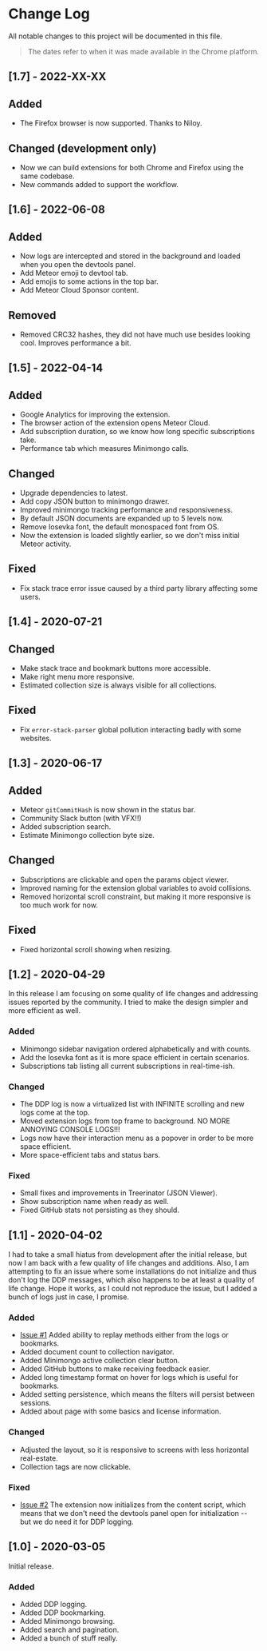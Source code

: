 # Change Log

All notable changes to this project will be documented in this file.

> The dates refer to when it was made available in the Chrome platform.

## [1.7] - 2022-XX-XX

## Added

- The Firefox browser is now supported. Thanks to Niloy.

## Changed (development only)

- Now we can build extensions for both Chrome and Firefox using the same codebase.
- New commands added to support the workflow.

## [1.6] - 2022-06-08

## Added

- Now logs are intercepted and stored in the background and loaded when you open the devtools panel.
- Add Meteor emoji to devtool tab.
- Add emojis to some actions in the top bar.
- Add Meteor Cloud Sponsor content.

## Removed

- Removed CRC32 hashes, they did not have much use besides looking cool. Improves performance a bit.

## [1.5] - 2022-04-14

## Added

- Google Analytics for improving the extension.
- The browser action of the extension opens Meteor Cloud.
- Add subscription duration, so we know how long specific subscriptions take.
- Performance tab which measures Minimongo calls.

## Changed

- Upgrade dependencies to latest.
- Add copy JSON button to minimongo drawer.
- Improved minimongo tracking performance and responsiveness.
- By default JSON documents are expanded up to 5 levels now.
- Remove Iosevka font, the default monospaced font from OS.
- Now the extension is loaded slightly earlier, so we don't miss initial Meteor activity.

## Fixed

- Fix stack trace error issue caused by a third party library affecting some users.

## [1.4] - 2020-07-21

## Changed

- Make stack trace and bookmark buttons more accessible.
- Make right menu more responsive.
- Estimated collection size is always visible for all collections.

## Fixed

- Fix `error-stack-parser` global pollution interacting badly with some websites.

## [1.3] - 2020-06-17

## Added

- Meteor `gitCommitHash` is now shown in the status bar.
- Community Slack button (with VFX!!)
- Added subscription search.
- Estimate Minimongo collection byte size.

## Changed

- Subscriptions are clickable and open the params object viewer.
- Improved naming for the extension global variables to avoid collisions.
- Removed horizontal scroll constraint, but making it more responsive is too much work for now.

## Fixed

- Fixed horizontal scroll showing when resizing.

## [1.2] - 2020-04-29

In this release I am focusing on some quality of life changes and addressing issues reported by the community. I tried to make the design simpler and more efficient as well.

### Added

- Minimongo sidebar navigation ordered alphabetically and with counts.
- Add the Iosevka font as it is more space efficient in certain scenarios.
- Subscriptions tab listing all current subscriptions in real-time-ish.

### Changed

- The DDP log is now a virtualized list with INFINITE scrolling and new logs come at the top.
- Moved extension logs from top frame to background. NO MORE ANNOYING CONSOLE LOGS!!!
- Logs now have their interaction menu as a popover in order to be more space efficient.
- More space-efficient tabs and status bars.

### Fixed

- Small fixes and improvements in Treerinator (JSON Viewer).
- Show subscription name when ready as well.
- Fixed GitHub stats not persisting as they should.

## [1.1] - 2020-04-02

I had to take a small hiatus from development after the initial release, but now I am back with a few quality of life changes and additions. Also, I am attempting to fix an issue where some installations do not initialize and thus don't log the DDP messages, which also happens to be at least a quality of life change. Hope it works, as I could not reproduce the issue, but I added a bunch of logs just in case, I promise.

### Added

- [Issue #1](https://github.com/leonardoventurini/meteor-devtools-evolved/issues/1)
  Added ability to replay methods either from the logs or bookmarks.
- Added document count to collection navigator.
- Added Minimongo active collection clear button.
- Added GitHub buttons to make receiving feedback easier.
- Added long timestamp format on hover for logs which is useful for bookmarks.
- Added setting persistence, which means the filters will persist between sessions.
- Added about page with some basics and license information.

### Changed

- Adjusted the layout, so it is responsive to screens with less horizontal real-estate.
- Collection tags are now clickable.

### Fixed

- [Issue #2](https://github.com/leonardoventurini/meteor-devtools-evolved/issues/2)
  The extension now initializes from the content script, which means that we don't need the devtools panel open for initialization -- but we do need it for DDP logging.

## [1.0] - 2020-03-05

Initial release.

### Added

- Added DDP logging.
- Added DDP bookmarking.
- Added Minimongo browsing.
- Added search and pagination.
- Added a bunch of stuff really.
